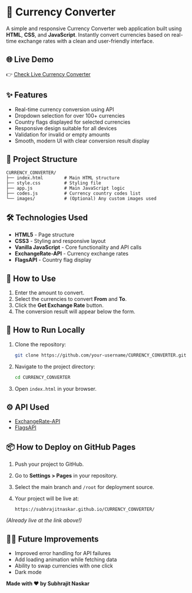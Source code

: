 
# 💱 Currency Converter

A simple and responsive Currency Converter web application built using **HTML**, **CSS**, and **JavaScript**. Instantly convert currencies based on real-time exchange rates with a clean and user-friendly interface.

## 🌐 Live Demo

👉 [Check Live Currency Converter](https://subhrajitnaskar.github.io/CURRENCY_CONVERTER/)

## ✨ Features

- Real-time currency conversion using API
- Dropdown selection for over 100+ currencies
- Country flags displayed for selected currencies
- Responsive design suitable for all devices
- Validation for invalid or empty amounts
- Smooth, modern UI with clear conversion result display

## 📂 Project Structure

```
CURRENCY_CONVERTER/
├── index.html        # Main HTML structure
├── style.css         # Styling file
├── app.js            # Main JavaScript logic
├── codes.js          # Currency country codes list
└── images/           # (Optional) Any custom images used
```

## 🛠️ Technologies Used

- **HTML5** - Page structure
- **CSS3** - Styling and responsive layout
- **Vanilla JavaScript** - Core functionality and API calls
- **ExchangeRate-API** - Currency exchange rates
- **FlagsAPI** - Country flag display

## 🎯 How to Use

1. Enter the amount to convert.
2. Select the currencies to convert **From** and **To**.
3. Click the **Get Exchange Rate** button.
4. The conversion result will appear below the form.

## 🚀 How to Run Locally

1. Clone the repository:

   ```bash
   git clone https://github.com/your-username/CURRENCY_CONVERTER.git
   ```

2. Navigate to the project directory:

   ```bash
   cd CURRENCY_CONVERTER
   ```

3. Open `index.html` in your browser.

## ⚙️ API Used

- [ExchangeRate-API](https://www.exchangerate-api.com/)
- [FlagsAPI](https://flagsapi.com/)

## 📦 How to Deploy on GitHub Pages

1. Push your project to GitHub.
2. Go to **Settings > Pages** in your repository.
3. Select the main branch and `/root` for deployment source.
4. Your project will be live at:

   ```
   https://subhrajitnaskar.github.io/CURRENCY_CONVERTER/
   ```

*(Already live at the link above!)*

## 🧑‍💻 Future Improvements

- Improved error handling for API failures
- Add loading animation while fetching data
- Ability to swap currencies with one click
- Dark mode


**Made with ❤️ by Subhrajit Naskar**
